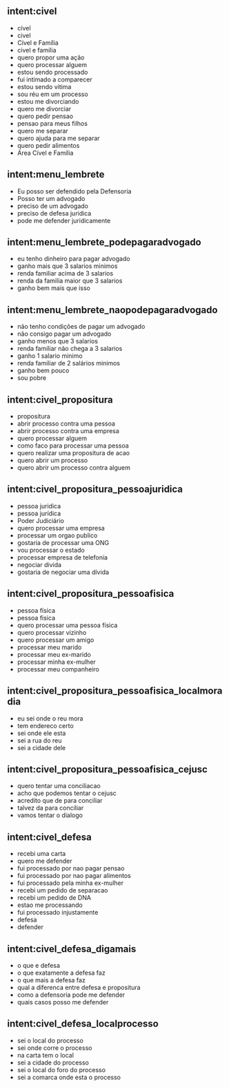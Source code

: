 ## intent:civel
- cível
- civel
- Cível e Família
- civel e familia
- quero propor uma ação 
- quero processar alguem
- estou sendo processado
- fui intimado a comparecer
- estou sendo vitima
- sou réu em um processo
- estou me divorciando
- quero me divorciar
- quero pedir pensao
- pensao para meus filhos
- quero me separar
- quero ajuda para me separar
- quero pedir alimentos
- Área Cível e Família

## intent:menu_lembrete
-  Eu posso ser defendido pela Defensoria
-  Posso ter um advogado
-  preciso de um advogado
-  preciso de defesa juridica
-  pode me defender juridicamente
  

## intent:menu_lembrete_podepagaradvogado
- eu tenho dinheiro para pagar advogado 
- ganho mais que 3 salarios minimos
- renda familiar acima de 3 salarios
- renda da familia maior que 3 salarios
- ganho bem mais que isso


## intent:menu_lembrete_naopodepagaradvogado
- não tenho condições de pagar um advogado
- não consigo pagar um advogado
- ganho menos que 3 salarios
- renda familiar não chega a 3 salarios
- ganho 1 salario minimo
- renda familiar de 2 salários minimos
- ganho bem pouco
- sou pobre

## intent:civel_propositura
- propositura
- abrir processo contra uma pessoa
- abrir processo contra uma empresa
- quero processar alguem
- como faco para processar uma pessoa
- quero realizar uma propositura de acao
- quero abrir um processo
- quero abrir um processo contra alguem
  
  
## intent:civel_propositura_pessoajuridica
- pessoa juridica
- pessoa jurídica
- Poder Judiciário
- quero processar uma empresa 
- processar um orgao publico
- gostaria de processar uma ONG
- vou processar o estado
- processar empresa de telefonia 
- negociar divida
- gostaria de negociar uma dívida

## intent:civel_propositura_pessoafisica
- pessoa física
- pessoa fisica
- quero processar uma pessoa física
- quero processar vizinho
- quero processar um amigo
- processar meu marido
- processar meu ex-marido
- processar minha ex-mulher
- processar meu companheiro

## intent:civel_propositura_pessoafisica_localmoradia
- eu sei onde o reu mora
- tem endereco certo
- sei onde ele esta
- sei a rua do reu 
- sei a cidade dele
  

## intent:civel_propositura_pessoafisica_cejusc
- quero tentar uma conciliacao 
- acho que podemos tentar o cejusc
- acredito que de para conciliar
- talvez da para conciliar
- vamos tentar o dialogo
  

## intent:civel_defesa
- recebi uma carta  
- quero me defender
- fui processado por nao pagar pensao 
- fui processado por nao pagar alimentos 
- fui processado pela minha ex-mulher
- recebi um pedido de separacao 
- recebi um pedido de DNA 
- estao me processando 
- fui processado injustamente
- defesa
- defender

## intent:civel_defesa_digamais
- o que e defesa 
- o que exatamente a defesa faz 
- o que mais a defesa faz
- qual a diferenca entre defesa e propositura 
- como a defensoria pode me defender 
- quais casos posso me defender 

## intent:civel_defesa_localprocesso
- sei o local do processo 
- sei onde corre o processo 
- na carta tem o local 
- sei a cidade do processo 
- sei o local do foro do processo 
- sei a comarca onde esta o processo
